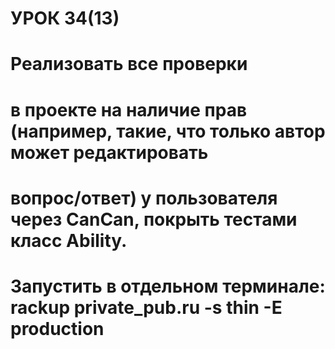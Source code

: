 # УРОК 34(13)
# Реализовать все проверки
# в проекте на наличие прав (например, такие, что только автор может редактировать
# вопрос/ответ) у пользователя через CanCan, покрыть тестами класс Ability.

# Запустить в отдельном терминале: rackup private_pub.ru -s thin -E production

